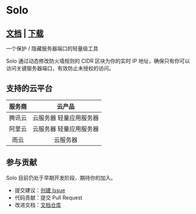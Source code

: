 # Solo

## [文档](https://solo.lance.fun/) | [下载](https://solo.lance.fun/zh/download/)

一个保护 / 隐藏服务器端口的轻量级工具

Solo 通过动态修改防火墙规则的 CIDR 区块为你的实时 IP 地址，确保只有你可以访问关键服务器端口，有效防止未授权的访问。

## 支持的云平台
| 服务商 |         云产品          |
| :----: | :---------------------: |
| 腾讯云 | 云服务器 轻量应用服务器 |
| 阿里云 | 云服务器 轻量应用服务器 |
|  雨云  |        云服务器         |

## 参与贡献
Solo 目前仍处于早期开发阶段，期待你的加入。

- 提交建议：[创建 Issue](https://github.com/cnlancehu/solo/issues/new)
- 代码贡献：提交 Pull Request
- 改进文档：[文档仓库](https://github.com/cnlancehu/solo-doc)
